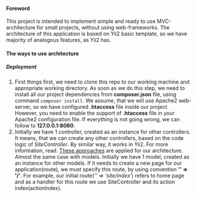 #### Foreword
This project is intended to implement simple and ready to use MVC-architecture for small projects, without using web-frameworks. The architecture of this application is based on Yii2 basic template, so we have majority of analogous features, as Yii2 has.

#### The ways to use architecture
##### Deployment
1. First things first, we need to clone this repo to our working machine and appropriate working directory. As soon as we do this step, we need to install all our project dependencies from **composer.json** file, using command `composer install`. We assume, that we will use Apache2 web-server, so we have configured **.htaccess** file inside our project. However, you need to enable the support of **.htaccess** file in your Apache2 configuration file. If everything is not going wrong, we can follow to **127.0.0.1:8080**.
2. Initially we have 1 controller, created as an instance for other controllers. It means, that we can create any other controllers, based on the code logic of _SiteController_. By similar way, it works in Yii2. For more information, read. [These approaches](https://www.yiiframework.com/doc/guide/2.0/en/structure-controllers) are applied for our architecture. Almost the same case with models. Initially we have 1 model, created as an instance for other models. If it needs to create a new page for our application(route), we must specify this route, by using convention **'<route>' => '<controller>/<action>'**. For example, our initial route(_'' => 'site/index'_) refers to home page and as a handler for this route we use SiteController and its action index(actionIndex). 
